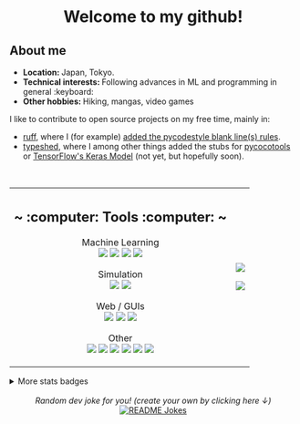 <h1 align="center"> Welcome to my github! </h1>

<h2>About me</h2>
<ul>
  <li><b>Location: </b> Japan, Tokyo.</li>
  <li><b>Technical interests: </b> Following advances in ML and programming in general :keyboard:</li>
  <li><b>Other hobbies: </b> Hiking, mangas, video games</li>
</ul>

I like to contribute to open source projects on my free time, mainly in:
- [ruff](https://github.com/astral-sh/ruff/pulls?q=is%3Amerged+is%3Apr+author%3Ahoel-bagard+), where I (for example) [added the pycodestyle blank line(s) rules](https://github.com/astral-sh/ruff/pull/9266).
- [typeshed](https://github.com/python/typeshed/pulls?q=is%3Amerged+is%3Apr+author%3Ahoel-bagard+), where I among other things added the stubs for [pycocotools](https://github.com/python/typeshed/pull/9086) or [TensorFlow's Keras Model](https://github.com/python/typeshed/pull/11334) (not yet, but hopefully soon).

<br>


<table border="0px">
  <tr>
    <td>
<div>
  <h2 align="center"> ~ :computer: Tools :computer: ~ </h2>
  <p align="center">
    Machine Learning</br>
    <img src="https://img.shields.io/badge/Python-3670A0?style=for-the-badge&logo=python&logoColor=ffdd54"/>
    <img src="https://img.shields.io/badge/TensorFlow-%23FF6F00.svg?style=for-the-badge&logo=TensorFlow&logoColor=white"/>
    <img src="https://img.shields.io/badge/PyTorch-%23EE4C2C.svg?style=for-the-badge&logo=PyTorch&logoColor=white"/>
    <img src="https://img.shields.io/badge/opencv-%23white.svg?style=for-the-badge&logo=opencv&logoColor=white"/>
  </p>

  <p align="center">
    Simulation</br>
    <img src="https://img.shields.io/badge/GODOT-%23FFFFFF.svg?style=for-the-badge&logo=godot-engine"/>
    <img src="https://img.shields.io/badge/unity-%23000000.svg?style=for-the-badge&logo=unity&logoColor=white"/>
  </p>
 
  <p align="center">
    Web / GUIs</br>
    <img src="https://img.shields.io/badge/Electron-191970?style=for-the-badge&logo=Electron&logoColor=white"/>
    <img src="https://img.shields.io/badge/javascript%20-%23323330.svg?&style=for-the-badge&logo=javascript&logoColor=%23F7DF1E"/>
    <img src="https://img.shields.io/badge/angular-%23DD0031.svg?style=for-the-badge&logo=angular&logoColor=white"/>
  </p>

  <p align="center">
    Other</br>
    <img src="https://img.shields.io/badge/rust-%23000000.svg?style=for-the-badge&logo=rust&logoColor=white"/>
    <img src="https://img.shields.io/badge/c++-%2300599C.svg?style=for-the-badge&logo=c%2B%2B&logoColor=white"/>
    <img src="https://img.shields.io/badge/Arch%20Linux-1793D1?logo=arch-linux&logoColor=fff&style=for-the-badge"/>
    <img src="https://img.shields.io/badge/git%20-%23F05033.svg?&style=for-the-badge&logo=git&logoColor=white"/>
    <img src="https://img.shields.io/badge/docker-%230db7ed.svg?style=for-the-badge&logo=docker&logoColor=white"/>
    <img src="https://img.shields.io/badge/Emacs-%237F5AB6.svg?&style=for-the-badge&logo=gnu-emacs&logoColor=white"/>
  </p>
</div>
    </td>
    <td>
      <p align="center">
          <img src="https://github-profile-summary-cards.vercel.app/api/cards/stats?username=hoel-bagard&theme=github_dark"/>
      </p>
      <p align="center">
          <img src="https://github-profile-summary-cards.vercel.app/api/cards/most-commit-language?username=hoel-bagard&theme=github_dark"/>
      </p>
    </td>
  </tr>
</table>

<!---
<br>

<div align="center">
  <a href="https://linkedin.com/in/hoël-bagard-b4156a109/" target="_blank">
    <img src="https://img.shields.io/badge/LinkedIn-%230077B5.svg?&style=flat-square&logo=linkedin&logoColor=white" alt="LinkedIn">
  </a>
  <div>
    <img src="https://user-images.githubusercontent.com/34478245/133010664-9648f00a-cfbf-46f7-baeb-f409043b153a.gif">
  </div>
</div>
-->

<details>
<summary>More stats badges</summary>

<!-- Note: Could use profile-summary-card-output for slightly different output (see https://github.com/hoel-bagard/hoel-bagard/tree/hoel/profile-summary-card-output/profile-summary-card-output/github_dark) -->

<p align="center">
  <img src="https://github-profile-summary-cards.vercel.app/api/cards/profile-details?username=hoel-bagard&theme=github_dark"/>
  <img src="https://github-profile-summary-cards.vercel.app/api/cards/repos-per-language?username=hoel-bagard&theme=github_dark"/>
  <img src="https://github-profile-summary-cards.vercel.app/api/cards/productive-time?username=hoel-bagard&theme=github_dark&utcOffset=9"/>
</p>
<p align="center">
  <img src="https://github-readme-stats.vercel.app/api?username=hoel-bagard&count_private=true&theme=tokyonight"/>
  <img src="https://github-readme-stats.vercel.app/api/top-langs/?username=hoel-bagard&layout=compact&langs_count=4&theme=tokyonight"/>
</p>

</details>

</br>

<div align="center">
  <i>Random dev joke for you! (create your own by clicking here ↓)</i><br>
  <a href="https://readme-jokes.vercel.app">
    <img align="center" src="https://readme-jokes.vercel.app/api?bgColor=%23073b4c&textColor=%2306d6a0&aColor=%2306d6a0&borderColor=%2306d6a0" alt="README Jokes">
  </a>
</div>

